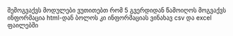 შემოგვაქვს მოდულები
ვუთითებთ რომ 5 გვერდიდან წამოიღოს
მოგვაქვს ინფორმაცია html-დან
ბოლოს კი ინფორმაციას ვინახავ csv  და excel ფაილებში
